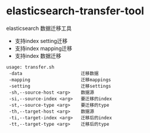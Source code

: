 # elasticsearch-transfer-tool
elasticsearch 数据迁移工具
* 支持index setting迁移
* 支持index mapping迁移
* 支持index 数据迁移

```
usage: transfer.sh
 -data                      迁移数据
 -mapping                   迁移mappings
 -setting                   迁移settings
 -sh,--source-host <arg>    数据源
 -si,--source-index <arg>   要迁移的index
 -st,--source-type <arg>    要迁移的type
 -th,--target-host <arg>    数据源
 -ti,--target-index <arg>   迁移后的index
 -tt,--target-type <arg>    迁移后的type
 ```
